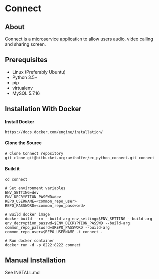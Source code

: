 Connect
=======

## About

Connect is a microservice application to allow users audio, video calling and sharing screen.

## Prerequisites

- Linux (Preferably Ubuntu)
- Python 3.5+
- pip
- virtualenv
- MySQL 5.7.16

## Installation With Docker

#### Install Docker

    https://docs.docker.com/engine/installation/

#### Clone the Source

    # Clone Connect repository
    git clone git@bitbucket.org:avihoffer/ec_python_connect.git connect

#### Build it

    cd connect

    # Set environment variables
    ENV_SETTING=dev
    ENV_DECRYPTION_PASSWD=dev
    REPO_USERNAME=<common_repo_user>
    REPO_PASSWORD=<common_repo_password>

    # Build docker image
    docker build --rm --build-arg env_setting=$ENV_SETTING --build-arg env_decryption_passwd=$ENV_DECRYPTION_PASSWD --build-arg common_repo_password=$REPO_PASSWORD --build-arg common_repo_user=$REPO_USERNAME -t connect .

    # Run docker container
    docker run -d -p 8222:8222 connect

## Manual Installation

See INSTALL.md
